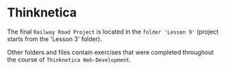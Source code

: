 # Thinknetica

The final `Railway Road Project` is located in the `folder 'Lesson 9'` (project starts from the 'Lesson 3' folder).	


Other folders and files contain exercises that were completed throughout the course of `Thinknetica Web-Development`.
